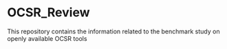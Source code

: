 # OCSR_Review
This repository contains the information related to the benchmark study on openly available OCSR tools
